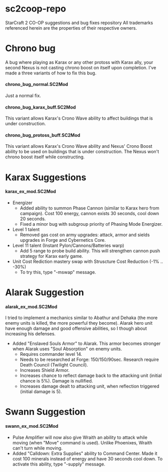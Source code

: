 # sc2coop-repo
StarCraft 2 CO-OP suggestions and bug fixes repository
All trademarks referenced herein are the properties of their respective owners.

# Chrono bug
A bug where playing as Karax or any other protoss with Karax ally, your second Nexus is not casting chrono boost on itself upon completion. I've made a three variants of how to fix this bug.

#### chrono_bug_normal.SC2Mod
Just a normal fix.

#### chrono_bug_karax_buff.SC2Mod
This variant allows Karax's Crono Wave ability to affect buildings that is under construction.

#### chrono_bug_protoss_buff.SC2Mod
This variant allows Karax's Crono Wave ability and Nexus' Crono Boost ability to be used on buildings that is under construction. The Nexus won't chrono boost itself while constructing.

# Karax Suggestions
#### karax_ex_mod.SC2Mod
* Energizer
  * Added ability to summon Phase Cannon (similar to Karax hero from campaign). Cost 100 energy, cannon exists 30 seconds, cool down 20 seconds.
  * Fixed a minor bug with subgroup priority of Phasing Mode Energizer.
* Level 1 talent
  * Removed gas cost on army upgrades: attack, armor and sields upgrades in Forge and Cybernetics Core.
* Level 11 talent (Instant Pylon/Cannons/Batteries warp)
  * Add 5 range to probe build ability. This will strengthen cannon push strategy for Karax early game.
* Unit Cost Rediction mastery swap with Struscture Cost Reduction (-1% .. -30%)
  * To try this, type "-mswap" message.

# Alarak Suggestion
#### alarak_ex_mod.SC2Mod
I tried to implement a mechanics similar to Abathur and Dehaka (the more enemy units is killed, the more powerful they become). Alarak hero unit have enough damage and good offensive abilities, so I though about increasing his defenses.
* Added "Enslaved Souls Armor" to Alarak. This armor becomes stronger when Alarak uses "Soul Absorption" on enemy units.
  * Requires commander level 14.
  * Needs to be researched at Forge: 150/150/90sec. Research require Death Council (Twilight Council).
  * Increases Shield Armor.
  * Increases chance to reflect damage back to the attacking unit (initial chance is 5%). Damage is nullified.
  * Increases damage dealt to attacking unit, when reflection triggered (initial damage is 5).

# Swann Suggestion
#### swann_ex_mod.SC2Mod
* Pulse Amplifier will now also give Wraith an ability to attack while moving (when "Move" command is used). Unlike Phoenixes, Wraith can't turn while moving.
* Added "Calldown: Extra Supplies" ability to Command Center. Made it cost 100 minerals instead of energy and have 30 seconds cool down. To activate this ability, type "-supply" message.
